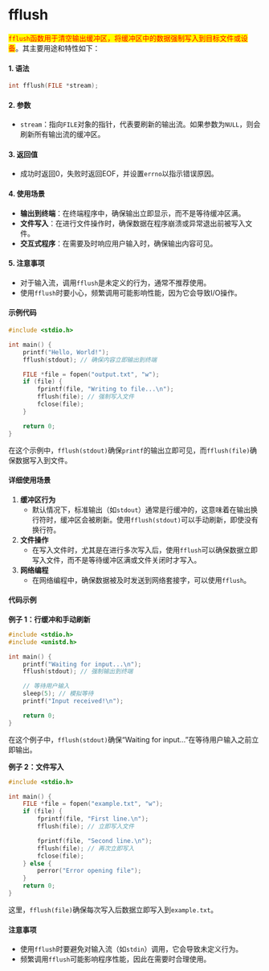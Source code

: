 # fflush

<mark style="color:red;">`fflush`</mark><mark style="color:red;">函数用于清空输出缓冲区，将缓冲区中的数据强制写入到目标文件或设备</mark>。其主要用途和特性如下：

#### 1. **语法**

```c
int fflush(FILE *stream);
```

#### 2. **参数**

* `stream`：指向`FILE`对象的指针，代表要刷新的输出流。如果参数为`NULL`，则会刷新所有输出流的缓冲区。

#### 3. **返回值**

* 成功时返回0，失败时返回EOF，并设置`errno`以指示错误原因。

#### 4. **使用场景**

* **输出到终端**：在终端程序中，确保输出立即显示，而不是等待缓冲区满。
* **文件写入**：在进行文件操作时，确保数据在程序崩溃或异常退出前被写入文件。
* **交互式程序**：在需要及时响应用户输入时，确保输出内容可见。

#### 5. **注意事项**

* 对于输入流，调用`fflush`是未定义的行为，通常不推荐使用。
* 使用`fflush`时要小心，频繁调用可能影响性能，因为它会导致I/O操作。

#### 示例代码

```c
#include <stdio.h>

int main() {
    printf("Hello, World!");
    fflush(stdout); // 确保内容立即输出到终端

    FILE *file = fopen("output.txt", "w");
    if (file) {
        fprintf(file, "Writing to file...\n");
        fflush(file); // 强制写入文件
        fclose(file);
    }

    return 0;
}
```

在这个示例中，`fflush(stdout)`确保`printf`的输出立即可见，而`fflush(file)`确保数据写入到文件。



#### 详细使用场景

1. **缓冲区行为**
   * 默认情况下，标准输出（如`stdout`）通常是行缓冲的，这意味着在输出换行符时，缓冲区会被刷新。使用`fflush(stdout)`可以手动刷新，即使没有换行符。
2. **文件操作**
   * 在写入文件时，尤其是在进行多次写入后，使用`fflush`可以确保数据立即写入文件，而不是等待缓冲区满或文件关闭时才写入。
3. **网络编程**
   * 在网络编程中，确保数据被及时发送到网络套接字，可以使用`fflush`。

#### 代码示例

**例子 1：行缓冲和手动刷新**

```c
#include <stdio.h>
#include <unistd.h>

int main() {
    printf("Waiting for input...\n");
    fflush(stdout); // 强制输出到终端

    // 等待用户输入
    sleep(5); // 模拟等待
    printf("Input received!\n");

    return 0;
}
```

在这个例子中，`fflush(stdout)`确保“Waiting for input...”在等待用户输入之前立即输出。

**例子 2：文件写入**

```c
#include <stdio.h>

int main() {
    FILE *file = fopen("example.txt", "w");
    if (file) {
        fprintf(file, "First line.\n");
        fflush(file); // 立即写入文件

        fprintf(file, "Second line.\n");
        fflush(file); // 再次立即写入
        fclose(file);
    } else {
        perror("Error opening file");
    }
    return 0;
}
```

这里，`fflush(file)`确保每次写入后数据立即写入到`example.txt`。

#### 注意事项

* 使用`fflush`时要避免对输入流（如`stdin`）调用，它会导致未定义行为。
* 频繁调用`fflush`可能影响程序性能，因此在需要时合理使用。

